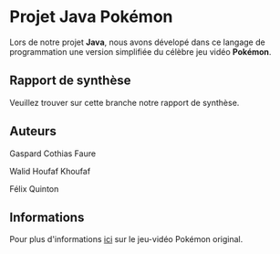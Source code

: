 # Projet Java Pokémon

Lors de notre projet **Java**, nous avons dévelopé dans ce langage de programmation une version simplifiée du célèbre jeu vidéo **Pokémon**.

## Rapport de synthèse 

Veuillez trouver sur cette branche notre rapport de synthèse.

## Auteurs

Gaspard Cothias Faure

Walid Houfaf Khoufaf

Félix Quinton

## Informations

Pour plus d'informations [ici](https://fr.wikipedia.org/wiki/Pok%C3%A9mon_(s%C3%A9rie_de_jeux_vid%C3%A9o)) sur le jeu-vidéo Pokémon original.
